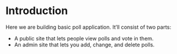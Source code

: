 # Introduction

Here we are building basic poll application. It’ll consist of two parts:

- A public site that lets people view polls and vote in them.
- An admin site that lets you add, change, and delete polls.
